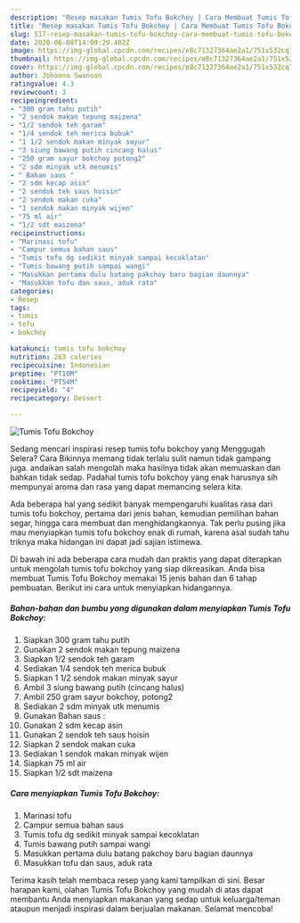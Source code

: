 ```yaml
---
description: "Resep masakan Tumis Tofu Bokchoy | Cara Membuat Tumis Tofu Bokchoy Yang Bikin Ngiler"
title: "Resep masakan Tumis Tofu Bokchoy | Cara Membuat Tumis Tofu Bokchoy Yang Bikin Ngiler"
slug: 517-resep-masakan-tumis-tofu-bokchoy-cara-membuat-tumis-tofu-bokchoy-yang-bikin-ngiler
date: 2020-06-08T14:09:29.402Z
image: https://img-global.cpcdn.com/recipes/e8c71327364ae2a1/751x532cq70/tumis-tofu-bokchoy-foto-resep-utama.jpg
thumbnail: https://img-global.cpcdn.com/recipes/e8c71327364ae2a1/751x532cq70/tumis-tofu-bokchoy-foto-resep-utama.jpg
cover: https://img-global.cpcdn.com/recipes/e8c71327364ae2a1/751x532cq70/tumis-tofu-bokchoy-foto-resep-utama.jpg
author: Johanna Swanson
ratingvalue: 4.3
reviewcount: 3
recipeingredient:
- "300 gram tahu putih"
- "2 sendok makan tepung maizena"
- "1/2 sendok teh garam"
- "1/4 sendok teh merica bubuk"
- "1 1/2 sendok makan minyak sayur"
- "3 siung bawang putih cincang halus"
- "250 gram sayur bokchoy potong2"
- "2 sdm minyak utk menumis"
- " Bahan saus "
- "2 sdm kecap asin"
- "2 sendok teh saus hoisin"
- "2 sendok makan cuka"
- "1 sendok makan minyak wijen"
- "75 ml air"
- "1/2 sdt maizena"
recipeinstructions:
- "Marinasi tofu"
- "Campur semua bahan saus"
- "Tumis tofu dg sedikit minyak sampai kecoklatan"
- "Tumis bawang putih sampai wangi"
- "Masukkan pertama dulu batang pakchoy baru bagian daunnya"
- "Masukkan tofu dan saus, aduk rata"
categories:
- Resep
tags:
- tumis
- tofu
- bokchoy

katakunci: tumis tofu bokchoy 
nutrition: 263 calories
recipecuisine: Indonesian
preptime: "PT10M"
cooktime: "PT54M"
recipeyield: "4"
recipecategory: Dessert

---
```



![Tumis Tofu Bokchoy](https://img-global.cpcdn.com/recipes/e8c71327364ae2a1/751x532cq70/tumis-tofu-bokchoy-foto-resep-utama.jpg)

Sedang mencari inspirasi resep tumis tofu bokchoy yang Menggugah Selera? Cara Bikinnya memang tidak terlalu sulit namun tidak gampang juga. andaikan salah mengolah maka hasilnya tidak akan memuaskan dan bahkan tidak sedap. Padahal tumis tofu bokchoy yang enak harusnya sih mempunyai aroma dan rasa yang dapat memancing selera kita.

Ada beberapa hal yang sedikit banyak mempengaruhi kualitas rasa dari tumis tofu bokchoy, pertama dari jenis bahan, kemudian pemilihan bahan segar, hingga cara membuat dan menghidangkannya. Tak perlu pusing jika mau menyiapkan tumis tofu bokchoy enak di rumah, karena asal sudah tahu triknya maka hidangan ini dapat jadi sajian istimewa.




Di bawah ini ada beberapa cara mudah dan praktis yang dapat diterapkan untuk mengolah tumis tofu bokchoy yang siap dikreasikan. Anda bisa membuat Tumis Tofu Bokchoy memakai 15 jenis bahan dan 6 tahap pembuatan. Berikut ini cara untuk menyiapkan hidangannya.

<!--inarticleads1-->

##### Bahan-bahan dan bumbu yang digunakan dalam menyiapkan Tumis Tofu Bokchoy:

1. Siapkan 300 gram tahu putih
1. Gunakan 2 sendok makan tepung maizena
1. Siapkan 1/2 sendok teh garam
1. Sediakan 1/4 sendok teh merica bubuk
1. Siapkan 1 1/2 sendok makan minyak sayur
1. Ambil 3 siung bawang putih (cincang halus)
1. Ambil 250 gram sayur bokchoy, potong2
1. Sediakan 2 sdm minyak utk menumis
1. Gunakan  Bahan saus :
1. Gunakan 2 sdm kecap asin
1. Gunakan 2 sendok teh saus hoisin
1. Siapkan 2 sendok makan cuka
1. Sediakan 1 sendok makan minyak wijen
1. Siapkan 75 ml air
1. Siapkan 1/2 sdt maizena




<!--inarticleads2-->

##### Cara menyiapkan Tumis Tofu Bokchoy:

1. Marinasi tofu
1. Campur semua bahan saus
1. Tumis tofu dg sedikit minyak sampai kecoklatan
1. Tumis bawang putih sampai wangi
1. Masukkan pertama dulu batang pakchoy baru bagian daunnya
1. Masukkan tofu dan saus, aduk rata




Terima kasih telah membaca resep yang kami tampilkan di sini. Besar harapan kami, olahan Tumis Tofu Bokchoy yang mudah di atas dapat membantu Anda menyiapkan makanan yang sedap untuk keluarga/teman ataupun menjadi inspirasi dalam berjualan makanan. Selamat mencoba!
